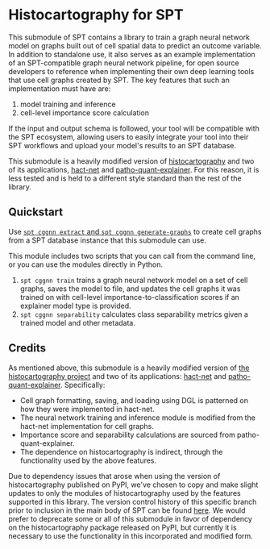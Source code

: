 # Histocartography for SPT

This submodule of SPT contains a library to train a graph neural network model on graphs built out of cell spatial data to predict an outcome variable. In addition to standalone use, it also serves as an example implementation of an SPT-compatible graph neural network pipeline, for open source developers to reference when implementing their own deep learning tools that use cell graphs created by SPT. The key features that such an implementation must have are:
1. model training and inference
2. cell-level importance score calculation

If the input and output schema is followed, your tool will be compatible with the SPT ecosystem, allowing users to easily integrate your tool into their SPT workflows and upload your model's results to an SPT database.

This submodule is a heavily modified version of [histocartography](https://github.com/BiomedSciAI/histocartography) and two of its applications, [hact-net](https://github.com/histocartography/hact-net) and [patho-quant-explainer](https://github.com/histocartography/patho-quant-explainer). For this reason, it is less tested and is held to a different style standard than the rest of the library.

## Quickstart

Use [`spt cggnn extract` and `spt cggnn generate-graphs`](https://github.com/nadeemlab/SPT/tree/main/spatialprofilingtoolbox/cggnn) to create cell graphs from a SPT database instance that this submodule can use.

This module includes two scripts that you can call from the command line, or you can use the modules directly in Python.
1. `spt cggnn train` trains a graph neural network model on a set of cell graphs, saves the model to file, and updates the cell graphs it was trained on with cell-level importance-to-classification scores if an explainer model type is provided.
2. `spt cggnn separability` calculates class separability metrics given a trained model and other metadata.

## Credits

As mentioned above, this submodule is a heavily modified version of [the histocartography project](https://github.com/BiomedSciAI/histocartography) and two of its applications: [hact-net](https://github.com/histocartography/hact-net) and [patho-quant-explainer](https://github.com/histocartography/patho-quant-explainer). Specifically:

* Cell graph formatting, saving, and loading using DGL is patterned on how they were implemented in hact-net.
* The neural network training and inference module is modified from the hact-net implementation for cell graphs.
* Importance score and separability calculations are sourced from patho-quant-explainer.
* The dependence on histocartography is indirect, through the functionality used by the above features.

Due to dependency issues that arose when using the version of histocartography published on PyPI, we've chosen to copy and make slight updates to only the modules of histocartography used by the features supported in this library. The version control history of this specific branch prior to inclusion in the main body of SPT can be found [here](https://github.com/CarlinLiao/cg-gnn). We would prefer to deprecate some or all of this submodule in favor of dependency on the histocartography package released on PyPI, but currently it is necessary to use the functionality in this incorporated and modified form.
